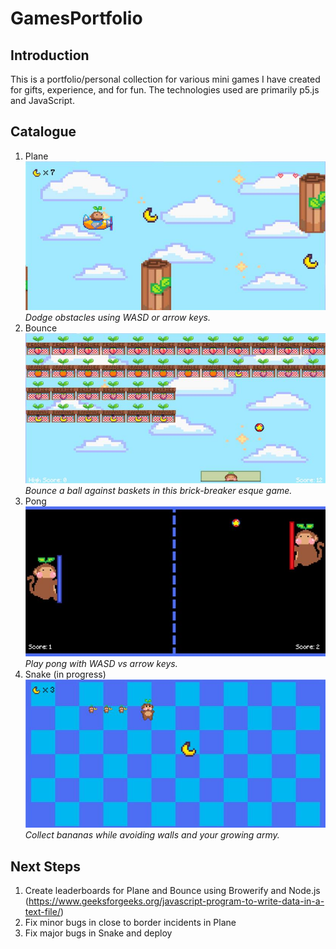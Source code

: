 # GamesPortfolio
## Introduction
This is a portfolio/personal collection for various mini games I have created for gifts, experience, and for fun. The technologies used are primarily p5.js and JavaScript.
## Catalogue
1. Plane  
![Screenshot from Plane](https://github.com/mandyschen/GamesPortfolio/blob/main/screenshots/plane.jpg)  
*Dodge obstacles using WASD or arrow keys.*
2. Bounce  
![Screenshot from Bounce](https://github.com/mandyschen/GamesPortfolio/blob/main/screenshots/bounce.jpg)
*Bounce a ball against baskets in this brick-breaker esque game.*
3. Pong  
![Screenshot from Pong](https://github.com/mandyschen/GamesPortfolio/blob/main/screenshots/pong.jpg)
*Play pong with WASD vs arrow keys.*
4. Snake (in progress)  
![Screenshot from Snake](https://github.com/mandyschen/GamesPortfolio/blob/main/screenshots/snake.jpg) 
*Collect bananas while avoiding walls and your growing army.*
## Next Steps
1. Create leaderboards for Plane and Bounce using Browerify and Node.js (https://www.geeksforgeeks.org/javascript-program-to-write-data-in-a-text-file/)
2. Fix minor bugs in close to border incidents in Plane
3. Fix major bugs in Snake and deploy
